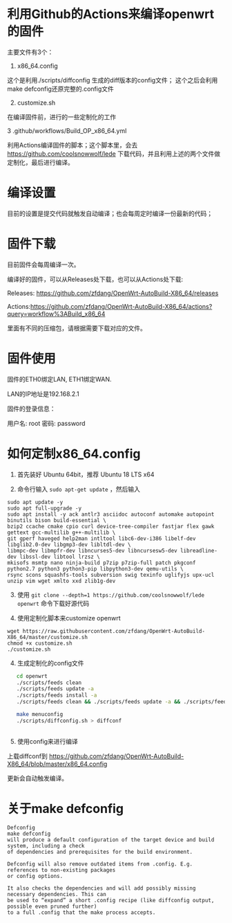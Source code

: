 # 利用Github的Actions来编译openwrt的固件

主要文件有3个：

1. x86_64.config

这个是利用./scripts/diffconfig 生成的diff版本的config文件； 这个之后会利用make defconfig还原完整的.config文件

2. customize.sh

在编译固件前，进行的一些定制化的工作

3 .github/workflows/Build_OP_x86_64.yml

利用Actions编译固件的脚本；这个脚本里，会去 https://github.com/coolsnowwolf/lede 下载代码，并且利用上述的两个文件做定制化，最后进行编译。

# 编译设置

目前的设置是提交代码就触发自动编译；也会每周定时编译一份最新的代码；

# 固件下载

目前固件会每周编译一次。

编译好的固件，可以从Releases处下载，也可以从Actions处下载:

Releases: https://github.com/zfdang/OpenWrt-AutoBuild-X86_64/releases

Actions:https://github.com/zfdang/OpenWrt-AutoBuild-X86_64/actions?query=workflow%3ABuild_x86_64

里面有不同的压缩包，请根据需要下载对应的文件。

# 固件使用

固件的ETH0绑定LAN, ETH1绑定WAN.

LAN的IP地址是192.168.2.1

固件的登录信息：

  用户名: root 
  密码: password

# 如何定制x86_64.config

1. 首先装好 Ubuntu 64bit，推荐  Ubuntu  18 LTS x64

2. 命令行输入 `sudo apt-get update` ，然后输入

```
sudo apt update -y
sudo apt full-upgrade -y
sudo apt install -y ack antlr3 asciidoc autoconf automake autopoint binutils bison build-essential \
bzip2 ccache cmake cpio curl device-tree-compiler fastjar flex gawk gettext gcc-multilib g++-multilib \
git gperf haveged help2man intltool libc6-dev-i386 libelf-dev libglib2.0-dev libgmp3-dev libltdl-dev \
libmpc-dev libmpfr-dev libncurses5-dev libncursesw5-dev libreadline-dev libssl-dev libtool lrzsz \
mkisofs msmtp nano ninja-build p7zip p7zip-full patch pkgconf python2.7 python3 python3-pip libpython3-dev qemu-utils \
rsync scons squashfs-tools subversion swig texinfo uglifyjs upx-ucl unzip vim wget xmlto xxd zlib1g-dev
```

3. 使用 `git clone --depth=1 https://github.com/coolsnowwolf/lede openwrt` 命令下载好源代码

4. 使用定制化脚本来customize openwrt
```
wget https://raw.githubusercontent.com/zfdang/OpenWrt-AutoBuild-X86_64/master/customize.sh
chmod +x customize.sh
./customize.sh
```

4. 生成定制化的config文件

```bash
   cd openwrt
   ./scripts/feeds clean
   ./scripts/feeds update -a
   ./scripts/feeds install -a
   ./scripts/feeds clean && ./scripts/feeds update -a && ./scripts/feeds install -a

   make menuconfig
   ./scripts/diffconfig.sh > diffconf
   
```

5. 使用config来进行编译
   
上载diffconf到 https://github.com/zfdang/OpenWrt-AutoBuild-X86_64/blob/master/x86_64.config

更新会自动触发编译。

# 关于make defconfig

```
Defconfig
make defconfig
will produce a default configuration of the target device and build system, including a check 
of dependencies and prerequisites for the build environment.

Defconfig will also remove outdated items from .config. E.g. references to non-existing packages 
or config options.

It also checks the dependencies and will add possibly missing necessary dependencies. This can
be used to “expand” a short .config recipe (like diffconfig output, possible even pruned further)
to a full .config that the make process accepts.
```
